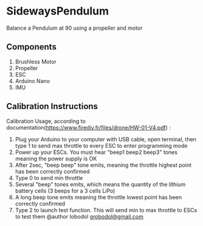 # SidewaysPendulum
Balance a Pendulum at 90 using a propeller and motor

## Components
1. Brushless Motor
2. Propeller
3. ESC
4. Arduino Nano
5. IMU

## Calibration Instructions
Calibration Usage, according to documentation(https://www.firediy.fr/files/drone/HW-01-V4.pdf) : 
1. Plug your Arduino to your computer with USB cable, open terminal, then type 1 to send max throttle to every ESC to enter programming mode
2. Power up your ESCs. You must hear "beep1 beep2 beep3" tones meaning the power supply is OK
3. After 2sec, "beep beep" tone emits, meaning the throttle highest point has been correctly confirmed
4. Type 0 to send min throttle
5. Several "beep" tones emits, which means the quantity of the lithium battery cells (3 beeps for a 3 cells LiPo)
6. A long beep tone emits meaning the throttle lowest point has been correctly confirmed
7. Type 2 to launch test function. This will send min to max throttle to ESCs to test them
@author lobodol <grobodol@gmail.com>